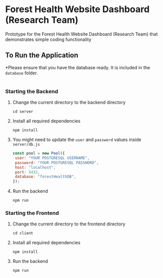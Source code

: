 # Forest Health Website Dashboard (Research Team)
Prototype for the Forest Health Website Dashboard (Research Team) that demonstrates simple coding functionality

## To Run the Application
*Please ensure that you have the database ready. It is included in the `database` folder.
<br>
<br>
### Starting the Backend
1) Change the current directory to the backend directory
   ```
   cd server
   ```
2) Install all required dependencies
   ```
   npm install
   ```
3) You might need to update the `user` and `password` values inside `server/db.js`
   ```javascript
   const pool = new Pool({
    user: "YOUR POSTGRESQL USERNAME",
    password: "YOUR POSTGRESQL PASSWORD",
    host: "localhost",
    port: 5432,
    database: "forestHealthDB",
   });
   ```
5) Run the backend
   ```
   npm run
   ```

### Starting the Frontend
1) Change the current directory to the frontend directory
   ```
   cd client
   ```
2) Install all required dependencies
   ```
   npm install
   ```
3) Run the backend
   ```
   npm run
   ```

